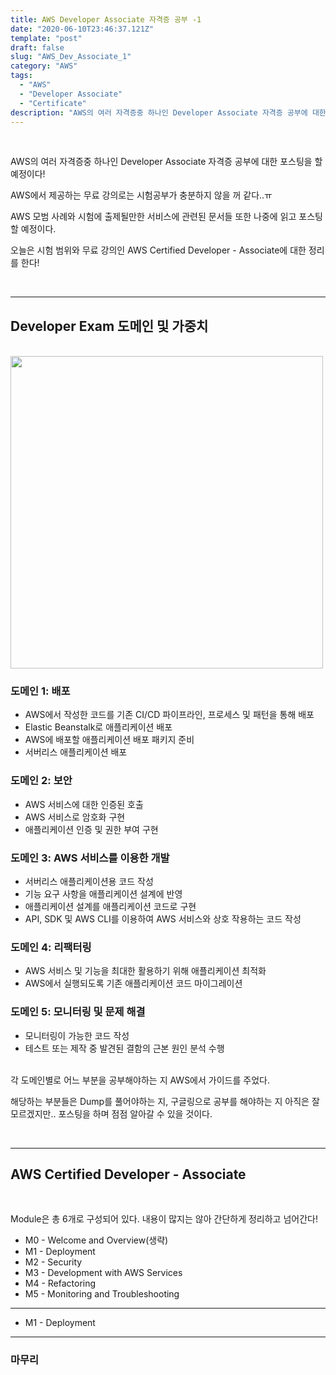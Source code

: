 ```yaml
---
title: AWS Developer Associate 자격증 공부 -1
date: "2020-06-10T23:46:37.121Z"
template: "post"
draft: false
slug: "AWS_Dev_Associate_1"
category: "AWS"
tags:
  - "AWS"
  - "Developer Associate"
  - "Certificate"
description: "AWS의 여러 자격증중 하나인 Developer Associate 자격증 공부에 대한 포스팅을 할 예정이다!"
---
```


<br/>

AWS의 여러 자격증중 하나인 Developer Associate 자격증 공부에 대한 포스팅을 할 예정이다!<br/>

AWS에서 제공하는 무료 강의로는 시험공부가 충분하지 않을 꺼 같다..ㅠ<br/>

AWS 모범 사례와 시험에 출제될만한 서비스에 관련된 문서들 또한 나중에 읽고 포스팅할 예정이다.<br/>

오늘은 시험 범위와 무료 강의인 AWS Certified Developer - Associate에 대한 정리를 한다!<br/>

<br/>

---

## Developer Exam 도메인 및 가중치

<br/><img src="/categoryImage/AWS/dev_domain.png" width="500px"><br/>

### 도메인 1: 배포
* AWS에서 작성한 코드를 기존 CI/CD 파이프라인, 프로세스 및 패턴을 통해 배포
* Elastic Beanstalk로 애플리케이션 배포
* AWS에 배포할 애플리케이션 배포 패키지 준비
* 서버리스 애플리케이션 배포

### 도메인 2: 보안
* AWS 서비스에 대한 인증된 호출
* AWS 서비스로 암호화 구현
* 애플리케이션 인증 및 권한 부여 구현

### 도메인 3: AWS 서비스를 이용한 개발
* 서버리스 애플리케이션용 코드 작성
* 기능 요구 사항을 애플리케이션 설계에 반영
* 애플리케이션 설계를 애플리케이션 코드로 구현
* API, SDK 및 AWS CLI를 이용하여 AWS 서비스와 상호 작용하는 코드 작성

### 도메인 4: 리팩터링
* AWS 서비스 및 기능을 최대한 활용하기 위해 애플리케이션 최적화
* AWS에서 실행되도록 기존 애플리케이션 코드 마이그레이션

### 도메인 5: 모니터링 및 문제 해결
* 모니터링이 가능한 코드 작성
* 테스트 또는 제작 중 발견된 결함의 근본 원인 분석 수행

<br/>각 도메인별로 어느 부분을 공부해야하는 지 AWS에서 가이드를 주었다.<br/>

해당하는 부분들은 Dump를 풀어야하는 지, 구글링으로 공부를 해야하는 지 아직은 잘 모르겠지만.. 포스팅을 하며 점점 알아갈 수 있을 것이다.<br/>

<br/>

---

## AWS Certified Developer - Associate

<br/>

Module은 총 6개로 구성되어 있다. 내용이 많지는 않아 간단하게 정리하고 넘어간다!
* M0 - Welcome and Overview(생략)
* M1 - Deployment
* M2 - Security
* M3 - Development with AWS Services
* M4 - Refactoring
* M5 - Monitoring and Troubleshooting

---

* M1 - Deployment

---

### 마무리